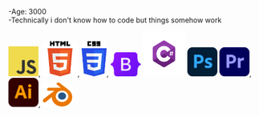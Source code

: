 -Age: 3000
<br>
-Technically i don't know how to code but things somehow work
<br>
<div>
<img src="images/JavaScript-logo.png" width=60rem>,
<img src="images/HTML5_logo_and_wordmark.png" width=70rem height=70rem>,
<img src="images/CSS3_logo_and_wordmark.png" width=50rem height=70rme>,
<img src="images/Bootstrap_Logo.png" width=60rem>
<img src="images/Csharp_Logo.png" width=85rem height=90rem>
<img src="images/Adobe_Photoshop_CC_icon.png" width=60rem>
<img src="images/Adobe_Premiere_Pro_CC_icon.png" width=60rem>,
<img src="images/illustrator-Logo-2015.png" width=60rem>,
<img src="images/Blender_logo_no_text.png" width=60rem>
</div>
<br>

